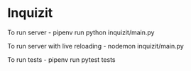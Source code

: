 # Inquizit


To run server - 
pipenv run python inquizit/main.py

To run server with live reloading - 
nodemon inquizit/main.py

To run tests - 
pipenv run pytest tests
